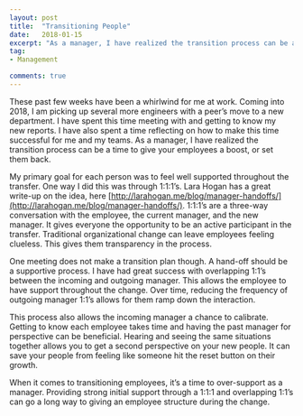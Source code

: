 ```yaml
---
layout: post
title:  "Transitioning People"
date:   2018-01-15
excerpt: "As a manager, I have realized the transition process can be a time to give your employees a boost, or set them back."
tag:
- Management

comments: true
---
```


These past few weeks have been a whirlwind for me at work. Coming into 2018, I am picking up several more engineers with a peer’s move to a new department. I have spent this time meeting with and getting to know my new reports. I have also spent a time reflecting on how to make this time successful for me and my teams. As a manager, I have realized the transition process can be a time to give your employees a boost, or set them back.

My primary goal for each person was to feel well supported throughout the transfer. One way I did this was through 1:1:1’s. Lara Hogan has a great write-up on the idea, here [http://larahogan.me/blog/manager-handoffs/](http://larahogan.me/blog/manager-handoffs/).  1:1:1’s are a three-way conversation with the employee, the current manager, and the new manager. It gives everyone the opportunity to be an active participant in the transfer. Traditional organizational change can leave employees feeling clueless. This gives them transparency in the process. 

One meeting does not make a transition plan though. A hand-off should be a supportive process. I have had great success with overlapping 1:1’s between the incoming and outgoing manager. This allows the employee to have support throughout the change. Over time, reducing the frequency of outgoing manager 1:1’s allows for them ramp down the interaction. 

This process also allows the incoming manager a chance to calibrate. Getting to know each employee takes time and having the past manager for perspective can be beneficial. Hearing and seeing the same situations together allows you to get a second perspective on your new people. It can save your people from feeling like someone hit the reset button on their growth.

When it comes to transitioning employees, it’s a time to over-support as a manager. Providing strong initial support through a 1:1:1 and overlapping 1:1’s can go a long way to giving an employee structure during the change.
